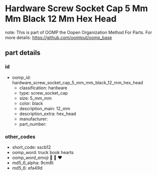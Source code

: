 # Hardware Screw Socket Cap 5 Mm Mm Black 12 Mm Hex Head  

note: This is part of OOMP the Oopen Organization Method For Parts. For more details: https://github.com/oomlout/oomp_base

##  part details





### id
* oomp_id: hardware_screw_socket_cap_5_mm_mm_black_12_mm_hex_head
  * classification: hardware
  * type: screw_socket_cap
  * size: 5_mm_mm
  * color: black
  * description_main: 12_mm
  * description_extra: hex_head
  * manufacturer: 
  * part_number: 

### other_codes
* short_code: sscb12
* oomp_word: truck book hearts
* oomp_word_emoji :truck: :book: :hearts:
* md5_6_alpha: 9cm8t
* md5_6: efa49d
